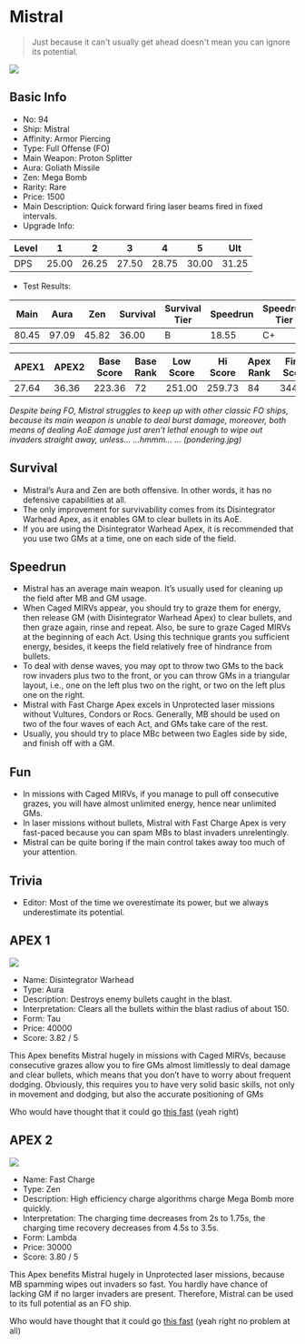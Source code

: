 # Mistral

> Just because it can't usually get ahead doesn't mean you can ignore its potential.

<img src="/ships/ship_94.png" style={{zoom:1}}/>

## Basic Info

- No: 94
- Ship: Mistral
- Affinity: Armor Piercing
- Type: Full Offense (FO)
- Main Weapon: Proton Splitter
- Aura: Goliath Missile
- Zen: Mega Bomb
- Rarity: Rare
- Price: 1500
- Main Description: Quick forward firing laser beams fired in fixed intervals.
- Upgrade Info: 

| Level | 1 | 2 | 3 | 4 | 5 | Ult |
|--|--|--|--|--|--|--|
| DPS | 25.00 | 26.25 | 27.50 | 28.75 | 30.00 | 31.25 |

- Test Results: 

| Main | Aura | Zen | Survival | Survival Tier | Speedrun | Speedrun Tier | Fun | Fun Tier |
|--|--|--|--|--|--|--|--|--|
| 80.45 | 97.09 | 45.82 | 36.00 | B | 18.55 | C+ | 30.55 | B- |

| APEX1 | APEX2 | Base Score | Base Rank | Low Score | Hi Score | Apex Rank | Final Score | FinalRank |
|--|--|--|--|--|--|--|--|--|
| 27.64 | 36.36 | 223.36 | 72 | 251.00 | 259.73 | 84 | 344.82 | 80 |

*Despite being FO, Mistral struggles to keep up with other classic FO ships, because its main weapon is unable to deal burst damage, moreover, both means of dealing AoE damage just aren’t lethal enough to wipe out invaders straight away, unless... ...hmmm... ... (pondering.jpg)*

## Survival

- Mistral’s Aura and Zen are both offensive. In other words, it has no defensive capabilities at all.
- The only improvement for survivability comes from its Disintegrator Warhead Apex, as it enables GM to clear bullets in its AoE.
- If you are using the Disintegrator Warhead Apex, it is recommended that you use two GMs at a time, one on each side of the field.

## Speedrun

- Mistral has an average main weapon. It’s usually used for cleaning up the field after MB and GM usage.
- When Caged MIRVs appear, you should try to graze them for energy, then release GM (with Disintegrator Warhead Apex) to clear bullets, and then graze again, rinse and repeat. Also, be sure to graze Caged MIRVs at the beginning of each Act. Using this technique grants you sufficient energy, besides, it keeps the field relatively free of hindrance from bullets. 
- To deal with dense waves, you may opt to throw two GMs to the back row invaders plus two to the front, or you can throw GMs in a triangular layout, i.e., one on the left plus two on the right, or two on the left plus one on the right.
- Mistral with Fast Charge Apex excels in Unprotected laser missions without Vultures, Condors or Rocs. Generally, MB should be used on two of the four waves of each Act, and GMs take care of the rest.
- Usually, you should try to place MBc between two Eagles side by side, and finish off with a GM.

## Fun

- In missions with Caged MIRVs, if you manage to pull off consecutive grazes, you will have almost unlimited energy, hence near unlimited GMs.
- In laser missions without bullets, Mistral with Fast Charge Apex is very fast-paced because you can spam MBs to blast invaders unrelentingly.
- Mistral can be quite boring if the main control takes away too much of your attention.

## Trivia

- Editor: Most of the time we overestimate its power, but we always underestimate its potential.

## APEX 1

<img src="/ships/ship_94_apex_1.png" style={{zoom:1}}/>

- Name: Disintegrator Warhead
- Type: Aura
- Description: Destroys enemy bullets caught in the blast.
- Interpretation: Clears all the bullets within the blast radius of about 150.
- Form: Tau
- Price: 40000
- Score: 3.82 / 5

This Apex benefits Mistral hugely in missions with Caged MIRVs, because consecutive grazes allow you to fire GMs almost limitlessly to deal damage and clear bullets, which means that you don’t have to worry about frequent dodging. Obviously, this requires you to have very solid basic skills, not only in movement and dodging, but also the accurate positioning of GMs

Who would have thought that it could go [this fast](https://www.bilibili.com/video/BV1Gy421a7PD/) (yeah right)

## APEX 2

<img src="/ships/ship_94_apex_2.png" style={{zoom:1}}/>

- Name: Fast Charge
- Type: Zen
- Description: High efficiency charge algorithms charge Mega Bomb more quickly.
- Interpretation: The charging time decreases from 2s to 1.75s, the charging time recovery decreases from 4.5s to 3.5s.
- Form: Lambda
- Price: 30000
- Score: 3.80 / 5

This Apex benefits Mistral hugely in Unprotected laser missions, because MB spamming wipes out invaders so fast. You hardly have chance of lacking GM if no larger invaders are present. Therefore, Mistral can be used to its full potential as an FO ship.

Who would have thought that it could go [this fast](https://www.bilibili.com/video/BV1Ju4y1A75j/) (yeah right no problem at all)